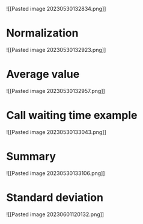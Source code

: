 ![[Pasted image 20230530132834.png]]
# Normalization
![[Pasted image 20230530132923.png]]
# Average value
![[Pasted image 20230530132957.png]]
# Call waiting time example
![[Pasted image 20230530133043.png]]
# Summary
![[Pasted image 20230530133106.png]]
# Standard deviation
![[Pasted image 20230601120132.png]]
